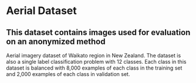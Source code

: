 # Aerial Dataset
## This dataset contains images used for evaluation on an anonymized method
Aerial imagery dataset of Waikato region in New Zealand. 
The dataset is also a single label classification problem with 12 classes. 
Each class in this dataset is balanced with 8,000 examples of each class in the training set and 2,000 examples of each class in validation set.

